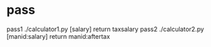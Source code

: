 # pass
pass1 ./calculator1.py [salary] return taxsalary
pass2 ./calculator2.py [manid:salary] return manid:aftertax

